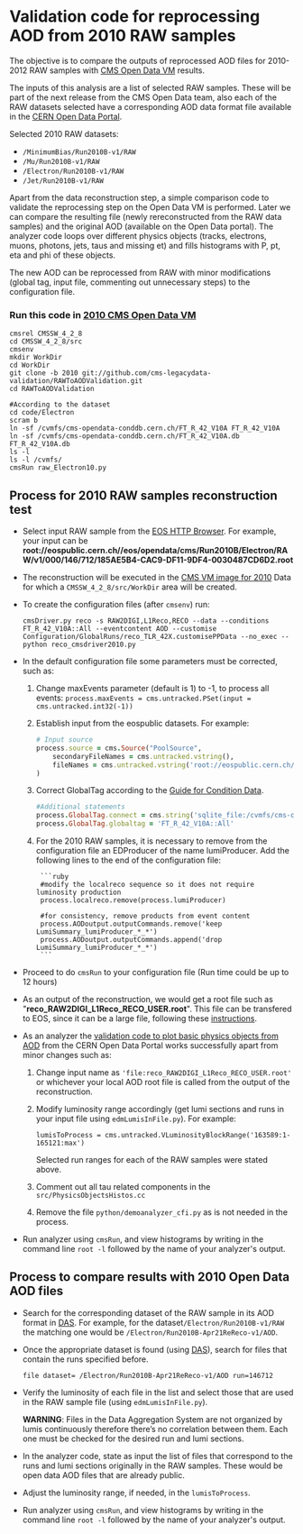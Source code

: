 # Validation code for reprocessing AOD from 2010 RAW samples

The objective is to compare the outputs of reprocessed AOD files for 2010-2012 RAW samples with [CMS Open Data VM](https://github.com/cernopendata/opendata.cern.ch/issues/2426) results.

The inputs of this analysis are a list of selected RAW samples. These will be part of the next release from the CMS Open Data team, also each of the RAW datasets selected have a corresponding AOD data format file available in the [CERN Open Data Portal](http://opendata.cern.ch/).

Selected 2010 RAW datasets:
- ``/MinimumBias/Run2010B-v1/RAW``
- ``/Mu/Run2010B-v1/RAW``
- ``/Electron/Run2010B-v1/RAW``
- ``/Jet/Run2010B-v1/RAW`` 

Apart from the data reconstruction step, a simple comparison code to validate the reprocessing step on the Open Data VM is performed. Later we can compare the resulting file (newly rereconstructed from the RAW data samples) and the original AOD (available on the Open Data portal). The analyzer code loops over different physics objects (tracks, electrons, muons, photons, jets, taus and missing et) and fills histograms with P, pt, eta and phi of these objects.

The new AOD can be reprocessed from RAW with minor modifications (global tag, input file, commenting out unnecessary steps) to the configuration file.

### Run this code in [2010 CMS Open Data VM](http://opendata.cern.ch/record/250)
```
cmsrel CMSSW_4_2_8
cd CMSSW_4_2_8/src
cmsenv
mkdir WorkDir
cd WorkDir
git clone -b 2010 git://github.com/cms-legacydata-validation/RAWToAODValidation.git
cd RAWToAODValidation

#According to the dataset
cd code/Electron
scram b
ln -sf /cvmfs/cms-opendata-conddb.cern.ch/FT_R_42_V10A FT_R_42_V10A
ln -sf /cvmfs/cms-opendata-conddb.cern.ch/FT_R_42_V10A.db FT_R_42_V10A.db
ls -l
ls -l /cvmfs/
cmsRun raw_Electron10.py
```

## Process for 2010 RAW samples reconstruction test

- Select input RAW sample from the [EOS HTTP Browser](https://eospublichttp01.cern.ch/eos/opendata/cms/Run2010B/). For example, your input can be **root://eospublic.cern.ch//eos/opendata/cms/Run2010B/Electron/RAW/v1/000/146/712/185AE5B4-CAC9-DF11-9DF4-0030487CD6D2.root**

- The reconstruction will be executed in the [CMS VM image for 2010](http://opendata.cern.ch/record/250) Data for which a `CMSSW_4_2_8/src/WorkDir` area will be created.

- To create the configuration files (after `cmsenv`) run: 

   ```cmsDriver.py reco -s RAW2DIGI,L1Reco,RECO --data --conditions FT_R_42_V10A::All --eventcontent AOD --customise Configuration/GlobalRuns/reco_TLR_42X.customisePPData --no_exec --python reco_cmsdriver2010.py```

- In the default configuration file some parameters must be corrected, such as:
   1) Change maxEvents parameter (default is 1) to -1, to process all events: 
       ```process.maxEvents = cms.untracked.PSet(input = cms.untracked.int32(-1))```
   2) Establish input from the eospublic datasets. For example:
       ```ruby
       # Input source
       process.source = cms.Source("PoolSource",
           secondaryFileNames = cms.untracked.vstring(),
           fileNames = cms.untracked.vstring('root://eospublic.cern.ch//eos/opendata/cms/Run2010B/Electron/RAW/v1/000/146/712/185AE5B4-CAC9-DF11-9DF4-0030487CD6D2.root')
       )
       ```
   3) Correct GlobalTag according to the [Guide for Condition Data](http://opendata.cern.ch/docs/cms-guide-for-condition-database).
       ```ruby
       #Additional statements
       process.GlobalTag.connect = cms.string('sqlite_file:/cvmfs/cms-opendata-conddb.cern.ch/FT_R_42_V10A.db')
       process.GlobalTag.globaltag = 'FT_R_42_V10A::All'
       ```
   4) For the 2010 RAW samples, it  is necessary to remove from the configuration file an EDProducer of the name lumiProducer. Add the following lines to the end of the configuration file: 
           
           ```ruby
           #modify the localreco sequence so it does not require luminosity production
           process.localreco.remove(process.lumiProducer)

           #for consistency, remove products from event content
           process.AODoutput.outputCommands.remove('keep LumiSummary_lumiProducer_*_*')
           process.AODoutput.outputCommands.append('drop LumiSummary_lumiProducer_*_*')
           ```
- Proceed to do `cmsRun` to your configuration file (Run time could be up to 12 hours)

- As an output of the reconstruction, we would get a root file such as "**reco_RAW2DIGI_L1Reco_RECO_USER.root**". This file can be transfered to EOS, since it can be a large file, following these [instructions](https://cern.service-now.com/service-portal/article.do?n=KB0001998). 

- As an analyzer the [validation code to plot basic physics objects from AOD](http://opendata.cern.ch/record/464) from the CERN Open Data Portal works successfully apart from minor changes such as:
   1) Change input name as `'file:reco_RAW2DIGI_L1Reco_RECO_USER.root'` or whichever your local AOD root file is called from the output of the reconstruction.
   2) Modify luminosity range accordingly (get lumi sections and runs in your input file using `edmLumisInFile.py`). For example: 
   
        `lumisToProcess = cms.untracked.VLuminosityBlockRange('163589:1-165121:max')`
        
       Selected run ranges for each of the RAW samples were stated above.
   3) Comment out all tau related components in the `src/PhysicsObjectsHistos.cc`
   4) Remove the file `python/demoanalyzer_cfi.py` as is not needed in the process. 

- Run analyzer using `cmsRun`, and view histograms by writing in the command line `root -l` followed by the name of your analyzer's output.  

## Process to compare results with 2010 Open Data AOD files

- Search for the corresponding dataset of the RAW sample in its AOD format in [DAS](https://cmsweb.cern.ch/das/). For example, for the dataset`/Electron/Run2010B-v1/RAW` the matching one would be `/Electron/Run2010B-Apr21ReReco-v1/AOD`.

- Once the appropriate dataset is found (using [DAS](https://cmsweb.cern.ch/das/)), search for files that contain the runs specified before. 
    
    `file dataset= /Electron/Run2010B-Apr21ReReco-v1/AOD run=146712`

- Verify the luminosity of each file in the list and select those that are used in the RAW sample file (using `edmLumisInFile.py`). 

   **WARNING**: Files in the Data Aggregation System are not organized by lumis continuously therefore there’s no correlation between them. Each one must be checked for the desired run and lumi sections.

- In the analyzer code, state as input the list of files that correspond to the runs and lumi sections originally in the RAW samples. These would be open data AOD files that are already public. 

- Adjust the luminosity range, if needed, in the `lumisToProcess`.

- Run analyzer using `cmsRun`, and view histograms by writing in the command line `root -l` followed by the name of your analyzer's output.

